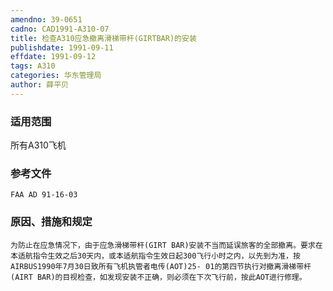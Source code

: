 ```yaml
---
amendno: 39-0651
cadno: CAD1991-A310-07
title: 检查A310应急撤离滑梯带杆(GIRTBAR)的安装
publishdate: 1991-09-11
effdate: 1991-09-12
tags: A310
categories: 华东管理局
author: 薛平贝
---
```


### 适用范围 
所有A310飞机

### 参考文件
    FAA AD 91-16-03 

### 原因、措施和规定 
    为防止在应急情况下，由于应急滑梯带杆(GIRT BAR)安装不当而延误旅客的全部撤离。要求在本适航指令生效之后30天内，或本适航指令生效日起300飞行小时之内，以先到为准，按AIRBUS1990年7月30日致所有飞机执管者电传(AOT)25- 01的第四节执行对撤离滑梯带杆(AIRT BAR)的目视检查，如发现安装不正确，则必须在下次飞行前，按此AOT进行修理。
